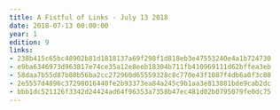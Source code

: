 ```yaml
---
title: A Fistful of Links - July 13 2018
date: 2018-07-13 00:00:00
year: 1
edition: 9
links:
- 238b415c65bc48902b81d1818137a69f298f1d818eb3e47553240e4a1b724730
- e9ba6346973d963817e74ce35a12e8eeb18304b711fb410969111d62bffea3eb
- 58daa7b55d87b80b56ba2cc272960d65559328c8c770e43f1087f4db6a0f3c80
- 2e5557d4896c37298016440fe2b93373ea84a245c9b1aa3e813881bde9cab2dc
- bbb1dc521126f3342d24424ad64f96353a7358b47ec481d02b0795079fe0dc75
---
```

